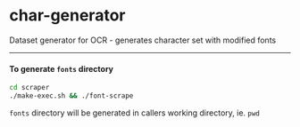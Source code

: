 # char-generator
Dataset generator for OCR - generates character set with modified fonts

---
#### To generate `fonts` directory
```bash
cd scraper
./make-exec.sh && ./font-scrape
```

`fonts` directory will be generated in callers working directory, ie. `pwd`
